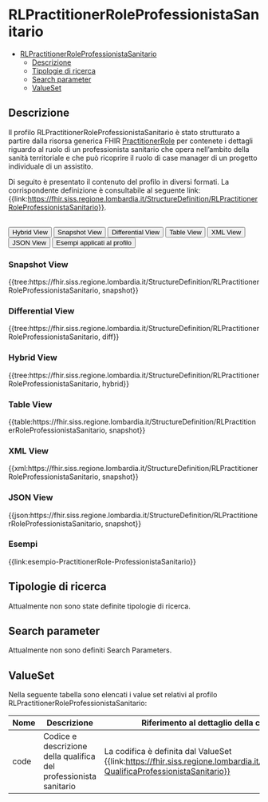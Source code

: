 # RLPractitionerRoleProfessionistaSanitario

- [RLPractitionerRoleProfessionistaSanitario](#rlpractitionerroleprofessionistasanitario)
  - [Descrizione](#descrizione)
  - [Tipologie di ricerca](#tipologie-di-ricerca)
  - [Search parameter](#search-parameter)
  - [ValueSet](#valueset)

## Descrizione

Il profilo RLPractitionerRoleProfessionistaSanitario è stato strutturato a partire dalla risorsa generica FHIR [PractitionerRole](http://hl7.org/fhir/R4/practitionerrole.html) per contenete i dettagli riguardo al ruolo di un professionista sanitario che opera nell’ambito della sanità territoriale e che può ricoprire il ruolo di case manager di un progetto individuale di un assistito.

Di seguito è presentato il contenuto del profilo in diversi formati. La corrispondente definizione è consultabile al seguente link: {{link:https://fhir.siss.regione.lombardia.it/StructureDefinition/RLPractitionerRoleProfessionistaSanitario}}.

<br>
<div class="tab">
  <button class="tablinks active" onclick="openTab(event, 'Hybrid View')">Hybrid View</button>
  <button class="tablinks" onclick="openTab(event, 'Snapshot View')">Snapshot View</button>
  <button class="tablinks" onclick="openTab(event, 'Differential View')">Differential View</button>
  <button class="tablinks" onclick="openTab(event, 'Table View')">Table View</button>
  <button class="tablinks" onclick="openTab(event, 'XML View')">XML View</button>
  <button class="tablinks" onclick="openTab(event, 'JSON View')">JSON View</button>
  <button class="tablinks" onclick="openTab(event, 'Esempi')">Esempi applicati al profilo</button>
</div>

<div id="Snapshot View" class="tabcontent">
  <h3>Snapshot View</h3>
{{tree:https://fhir.siss.regione.lombardia.it/StructureDefinition/RLPractitionerRoleProfessionistaSanitario, snapshot}}
</div>

<div id="Differential View" class="tabcontent">
  <h3>Differential View</h3>
{{tree:https://fhir.siss.regione.lombardia.it/StructureDefinition/RLPractitionerRoleProfessionistaSanitario, diff}}
</div>

<div id="Hybrid View" class="tabcontent"  style="display:block">
  <h3>Hybrid View</h3>
{{tree:https://fhir.siss.regione.lombardia.it/StructureDefinition/RLPractitionerRoleProfessionistaSanitario, hybrid}}
</div>

<div id="Table View" class="tabcontent">
  <h3>Table View</h3>
{{table:https://fhir.siss.regione.lombardia.it/StructureDefinition/RLPractitionerRoleProfessionistaSanitario, snapshot}}
</div>

<div id="XML View" class="tabcontent">
  <h3>XML View</h3>
{{xml:https://fhir.siss.regione.lombardia.it/StructureDefinition/RLPractitionerRoleProfessionistaSanitario, snapshot}}
</div>

<div id="JSON View" class="tabcontent">
  <h3>JSON View</h3>
{{json:https://fhir.siss.regione.lombardia.it/StructureDefinition/RLPractitionerRoleProfessionistaSanitario, snapshot}}
</div>

<div id="Esempi" class="tabcontent">
  <h3>Esempi</h3>
  {{link:esempio-PractitionerRole-ProfessionistaSanitario}}
<br>
</div>

<!-- ===================================================FINE SEZIONE=================================================== -->

## Tipologie di ricerca
Attualmente non sono state definite tipologie di ricerca.

<!-- ===================================================FINE SEZIONE=================================================== -->

## Search parameter
Attualmente non sono definiti Search Parameters.

<!-- ===================================================FINE SEZIONE=================================================== -->

## ValueSet
Nella seguente tabella sono elencati i value set relativi al profilo RLPractitionerRoleProfessionistaSanitario:

| Nome | Descrizione | Riferimento al dettaglio della codifica |
|---|---|---|
| code | Codice e descrizione della qualifica del professionista sanitario | La codifica è definita dal ValueSet {{link:https://fhir.siss.regione.lombardia.it/ValueSet/SGDT-QualificaProfessionistaSanitario}} |
